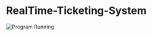 # RealTime-Ticketing-System
![Program Running](https://drive.google.com/file/d/1SFdVCoJqJQX9-HFvMSZ5gOKgmMmqI7Y7/view?usp=drive_link)
